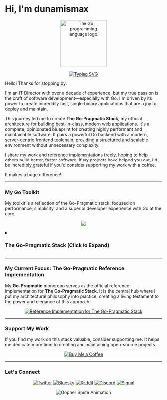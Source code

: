 # Hi, I'm dunamismax

<p align="center">
  <img src="https://upload.wikimedia.org/wikipedia/commons/thumb/0/05/Go_Logo_Blue.svg/1920px-Go_Logo_Blue.svg.png" alt="The Go programming language logo." width="150"/>
</p>

<p align="center">
  <a href="https://github.com/dunamismax">
    <img src="https://readme-typing-svg.demolab.com?font=Fira+Code&size=24&pause=1000&color=00ADD8&center=true&vCenter=true&width=800&lines=IT+Director+%7C+Go+Developer;Creator+of+The+Go-Pragmatic+Stack;Go+%2B+Gin+%2B+sqlc+%2B+htmx;A+Robust+Toolkit+for+Modern+Apps;Explore+my+reference+implementation+below!" alt="Typing SVG" />
  </a>
</p>

Hello! Thanks for stopping by.

I'm an IT Director with over a decade of experience, but my true passion is the craft of software development—especially with Go. I'm driven by its power to create incredibly fast, single-binary applications that are a joy to deploy and maintain.

This journey led me to create **The Go-Pragmatic Stack**, my official architecture for building best-in-class, modern web applications. It's a complete, opinionated blueprint for creating highly performant and maintainable software. It pairs a powerful Go backend with a modern, server-centric frontend toolchain, providing a structured and scalable environment without unnecessary complexity.

I share my work and reference implementations freely, hoping to help others build better, faster software. If my projects have helped you out, I'd be incredibly grateful if you'd consider supporting my work with a coffee.

It makes a huge difference!

---

### My Go Toolkit

My toolkit is a reflection of the Go-Pragmatic stack: focused on performance, simplicity, and a superior developer experience with Go at the core.

<p align="center">
  <a href="https://skillicons.dev">
    <img src="https://skillicons.dev/icons?i=go,nodejs,tailwind,htmx,sqlite,linux,ubuntu" />
  </a>
</p>

<details>
<summary><h3>The Go-Pragmatic Stack (Click to Expand)</h3></summary>

This stack represents a complete, best-in-class architecture for building secure, observable, and maintainable web applications. It is composed of a powerful Go backend and a modern, server-centric frontend toolchain. The stack prioritizes simplicity, rapid development, and zero-dependency deployment by favoring Go's native capabilities and lightweight, embedded tools.

---

### **Frontend**

The frontend architecture uses a modern build system and a server-centric interactivity model to deliver a fast, responsive, and maintainable user experience with minimal client-side complexity.

- [**esbuild**](https://esbuild.github.io/getting-started/)
  - **Role:** Asset Bundler & Minifier.
  - **Description:** An extremely fast JavaScript and CSS bundler written in Go. It processes frontend assets, handles module bundling, and performs minification, ensuring a highly optimized production output while maintaining a rapid development feedback loop.
- [**PostCSS**](https://postcss.org/docs/postcss-cli)
  - **Role:** CSS Processor.
  - **Description:** A tool for transforming CSS with JavaScript plugins. It is essential for processing the Tailwind CSS framework, running as part of the build step to compile utility classes and custom directives into a standard, browser-ready stylesheet.
- [**Tailwind CSS**](https://tailwindcss.com/docs/installation)
  - **Role:** Utility-First CSS Framework.
  - **Description:** A highly-customizable, utility-first CSS framework that enables rapid UI development directly within the HTML markup. It promotes design consistency and produces a minimal CSS file for production.
- [**HTMX**](https://htmx.org/docs/)
  - **Role:** Server-Centric Interactivity.
  - **Description:** A powerful library that enables modern browser features like AJAX and dynamic content updates directly from HTML attributes. It allows the backend to deliver UI fragments over the wire, providing rich user experiences without complex client-side JavaScript.
- [**Go `html/template`**](https://pkg.go.dev/html/template)
  - **Role:** Secure HTML Templating.
  - **Description:** The official Go standard library for creating HTML templates. It provides secure, context-aware automatic escaping to prevent Cross-Site Scripting (XSS) attacks, making it a robust and idiomatic choice for server-side rendering of HTML pages and HTMX partials.
- [**Alpine.js**](https://alpinejs.dev/start-here)
  - **Role:** Lightweight Client-Side Interactivity.
  - **Description:** A rugged, minimal framework for composing JavaScript behavior directly in your HTML markup. It serves as the perfect lightweight companion to HTMX for handling small client-side interactions like dropdowns, modals, and toggles, without requiring a heavy client-side framework.

---

### **Backend**

A lean, performant, and maintainable backend service architected for rapid development and long-term stability.

- [**Go**](https://go.dev/doc/)
  - **Role:** Backend Language.
  - **Description:** A statically typed, compiled language renowned for its performance, concurrency, and simplicity. Its ability to compile to a single binary simplifies deployment.
- [**Gin**](https://gin-gonic.com/docs/)
  - **Role:** High-Performance Web Framework.
  - **Description:** A popular and fast HTTP web framework for Go, offering a rich feature set including routing, middleware, and JSON validation, which helps accelerate API development.
- [**`go-playground/validator`**](https://pkg.go.dev/github.com/go-playground/validator/v10)
  - **Role:** Struct Validation.
  - **Description:** The de-facto standard for data validation using struct tags. It ensures data integrity by validating incoming request data at the application's edge.
- [**`koanf`**](https://github.com/knadh/koanf)
  - **Role:** Lightweight & Flexible Configuration.
  - **Description:** A minimal and modular configuration management library. It provides a clean API for reading configuration from various sources like files and environment variables with a small dependency footprint, making it a simple and maintainable choice.
- [**`log/slog`**](https://pkg.go.dev/log/slog)
  - **Role:** Structured Logging.
  - **Description:** The official structured logging library in the Go standard library. It produces consistent, machine-readable logs essential for effective monitoring and debugging.

---

### **Database & Caching**

A zero-dependency, in-process data layer that maximizes simplicity and speed for a wide range of applications.

- [**SQLite**](https://www.sqlite.org/docs.html)
  - **Role:** Embedded Relational Database.
  - **Description:** A self-contained, serverless, full-featured SQL database engine that runs in-process with the application. It reads and writes to a single file, eliminating operational overhead and making it perfect for local development, testing, and many production workloads.
- [**`sqlc`**](https://docs.sqlc.dev/)
  - **Role:** Type-Safe SQL to Go Code Generation.
  - **Description:** A tool that generates fully type-safe, idiomatic Go code from raw SQL queries. This allows developers to write performant, handcrafted SQL while eliminating manual boilerplate and preventing data-related bugs at compile time.
- [**`golang-migrate/migrate`**](https://github.com/golang-migrate/migrate/blob/master/MIGRATIONS.md)
  - **Role:** Database Schema Migrations.
  - **Description:** A robust and widely-used tool for managing and applying versioned SQL schema migrations. Migrations can be written in plain SQL and sourced from files, ensuring database schemas evolve predictably.
- [**`go-cache`**](https://pkg.go.dev/github.com/patrickmn/go-cache)
  - **Role:** In-Process Caching.
  - **Description:** A simple, thread-safe in-memory key-value store with expiration times. It provides extremely fast caching capabilities without requiring any external dependencies or network overhead.

---

### **CLI, Development & Deployment**

A professional and minimalist toolchain for a smooth developer workflow and consistent builds.

- [**`ffcli`**](https://pkg.go.dev/github.com/peterbourgon/ff/v3/ffcli) & [**`promptui`**](https://github.com/manifoldco/promptui)
  - **Role:** Lightweight CLI & TUI Frameworks.
  - **Description:** `ffcli` provides a minimal, composable framework for building traditional CLI applications, while `promptui` enables the creation of simple, interactive terminal prompts for user input.
- [**`stretchr/testify`**](https://pkg.go.dev/github.com/stretchr/testify)
  - **Role:** Testing Toolkit.
  - **Description:** A suite of packages providing a fluent, expressive API for writing tests, including assertions, mocking, and test suite management.
- [**Mage**](https://magefile.org/)
  - **Role:** Go-Native Task Runner / Build System.
  - **Description:** A build tool that allows you to write build scripts and tasks in plain Go, providing a type-safe, cross-platform, and idiomatic way to orchestrate all development workflows without leaving the Go ecosystem.
- [**Air**](https://github.com/cosmtrek/air)
  - **Role:** Live Reloading.
  - **Description:** A development utility that watches for file changes and automatically recompiles and restarts the server, providing a rapid feedback loop.
- [**Caddy**](https://caddyserver.com/docs/)
  - **Role:** Web Server & Reverse Proxy.
  - **Description:** A modern web server with automatic HTTPS. It serves static frontend assets and acts as a secure reverse proxy for the Go application.

---

### **CI/CD**

A fully automated pipeline for building, testing, and deploying the application, ensuring consistency and quality.

- [**GitHub Actions**](https://docs.github.com/en/actions)
  - **Role:** Automated CI/CD Platform.
  - **Description:** A CI/CD workflow defined in the project repository to automate the entire lifecycle. The pipeline performs:
    - **Linting & Formatting:** Runs `golangci-lint` and `gofmt` to enforce code quality.
    - **Testing:** Executes unit and integration tests using `go test`.
    - **Vulnerability Scanning:** Runs `govulncheck` to scan for security vulnerabilities.
    - **Build:** Compiles the application and builds frontend assets using a `Mage` task.

</details>

---

### My Current Focus: The Go-Pragmatic Reference Implementation

My **Go-Pragmatic** monorepo serves as the official reference implementation for **The Go-Pragmatic Stack**. It is the central hub where I put my architectural philosophy into practice, creating a living testament to the power and elegance of this approach.

<p align="center">
  <a href="https://github.com/dunamismax/Go-Pragmatic">
    <img src="https://github-readme-stats.vercel.app/api/pin/?username=dunamismax&repo=Go-Pragmatic&theme=dracula&show_owner=true" alt="Reference Implementation for The Go-Pragmatic Stack" />
  </a>
</p>

---

### Support My Work

If you find my work on this stack valuable, consider supporting me. It helps me dedicate more time to creating and maintaining open-source projects.

<p align="center">
  <a href="https://coff.ee/dunamismax" target="_blank">
    <img src="https://raw.githubusercontent.com/egonelbre/gophers/master/.thumb/animation/buy-morning-coffee-3x.gif" alt="Buy Me a Coffee" />
  </a>
</p>

---

### Let's Connect

<p align="center">
  <a href="https://twitter.com/dunamismax" target="_blank"><img src="https://img.shields.io/badge/Twitter-%231DA1F2.svg?&style=for-the-badge&logo=twitter&logoColor=white" alt="Twitter"></a>
  <a href="https://bsky.app/profile/dunamismax.bsky.social" target="_blank"><img src="https://img.shields.io/badge/Bluesky-blue?style=for-the-badge&logo=bluesky&logoColor=white" alt="Bluesky"></a>
  <a href="https://reddit.com/user/dunamismax" target="_blank"><img src="https://img.shields.io/badge/Reddit-%23FF4500.svg?&style=for-the-badge&logo=reddit&logoColor=white" alt="Reddit"></a>
  <a href="https://discord.com/users/dunamismax" target="_blank"><img src="https://img.shields.io/badge/Discord-dunamismax-7289DA.svg?style=for-the-badge&logo=discord&logoColor=white" alt="Discord"></a>
  <a href="https://signal.me/#p/+dunamismax.66" target="_blank"><img src="https://img.shields.io/badge/Signal-dunamismax.66-3A76F0.svg?style=for-the-badge&logo=signal&logoColor=white" alt="Signal"></a>
</p>

<p align="center">
    <img src="https://raw.githubusercontent.com/egonelbre/gophers/refs/heads/master/.thumb/animation/2bit-sprite/demo.gif" alt="Gopher Sprite Animation" />
</p>
